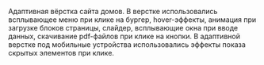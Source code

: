Адаптивная вёрстка сайта домов. 
В верстке использовались всплывающее меню при клике на бургер, hover-эффекты, анимация при загрузке блоков страницы, слайдер, всплывающие окна при вводе данных, скачивание pdf-файлов при клике на кнопки. В адаптивной верстке под мобильные устройства использовались эффекты показа скрытых элементов при клике.
